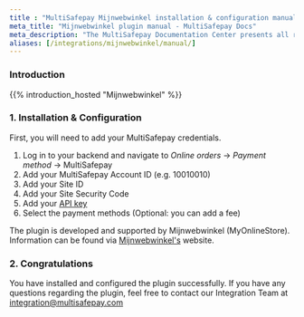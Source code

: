 ```yaml
---
title : "MultiSafepay Mijnwebwinkel installation & configuration manual"
meta_title: "Mijnwebwinkel plugin manual - MultiSafepay Docs"
meta_description: "The MultiSafepay Documentation Center presents all relevant information about our Plugins and API. You can also find support pages for payment methods, tools and general questions as well as the contact details of our Support and Integration Teams."
aliases: [/integrations/mijnwebwinkel/manual/]
---
```

### Introduction

{{% introduction_hosted "Mijnwebwinkel" %}}

### 1. Installation & Configuration

First, you will need to add your MultiSafepay credentials.

1. Log in to your backend and navigate to _Online orders_ → _Payment method_ → MultiSafepay
2. Add your MultiSafepay Account ID (e.g. 10010010)
3. Add your Site ID
4. Add your Site Security Code
5. Add your [API key](/faq/general/glossary/#api-key)
6. Select the payment methods (Optional: you can add a fee)


The plugin is developed and supported by Mijnwebwinkel (MyOnlineStore). Information can be found via [Mijnwebwinkel's](https://www.mijnwebwinkel.nl/partner/multisafepay) website.

### 2. Congratulations

You have installed and configured the plugin successfully. If you have any questions regarding the plugin, feel free to contact our Integration Team at <integration@multisafepay.com>



